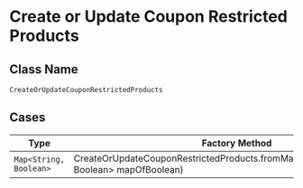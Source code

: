 
# Create or Update Coupon Restricted Products

## Class Name

`CreateOrUpdateCouponRestrictedProducts`

## Cases

| Type | Factory Method |
|  --- | --- |
| `Map<String, Boolean>` | CreateOrUpdateCouponRestrictedProducts.fromMapOfBoolean(Map<String, Boolean> mapOfBoolean) |

